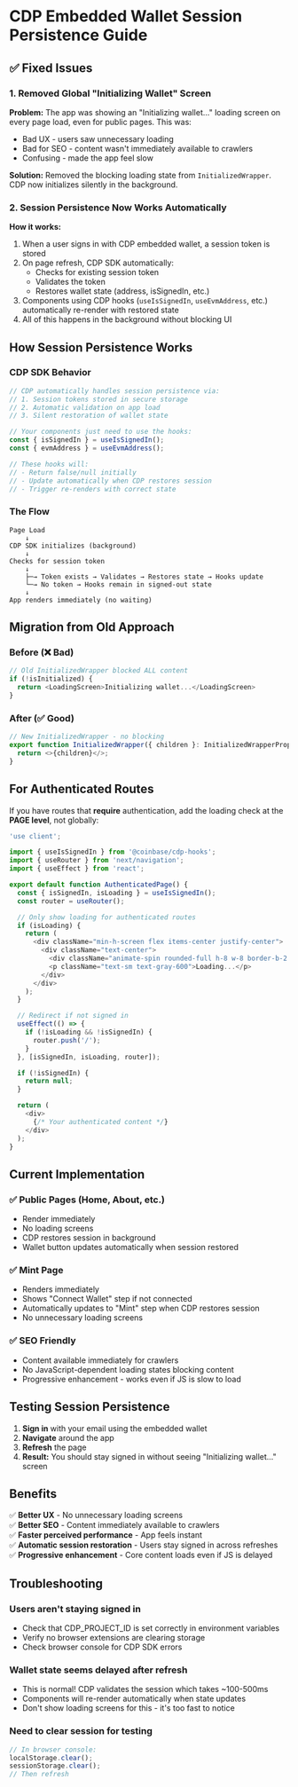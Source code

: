 # CDP Embedded Wallet Session Persistence Guide

## ✅ Fixed Issues

### 1. Removed Global "Initializing Wallet" Screen
**Problem:** The app was showing an "Initializing wallet..." loading screen on every page load, even for public pages. This was:
- Bad UX - users saw unnecessary loading
- Bad for SEO - content wasn't immediately available to crawlers
- Confusing - made the app feel slow

**Solution:** Removed the blocking loading state from `InitializedWrapper`. CDP now initializes silently in the background.

### 2. Session Persistence Now Works Automatically
**How it works:**
1. When a user signs in with CDP embedded wallet, a session token is stored
2. On page refresh, CDP SDK automatically:
   - Checks for existing session token
   - Validates the token
   - Restores wallet state (address, isSignedIn, etc.)
3. Components using CDP hooks (`useIsSignedIn`, `useEvmAddress`, etc.) automatically re-render with restored state
4. All of this happens in the background without blocking UI

## How Session Persistence Works

### CDP SDK Behavior
```typescript
// CDP automatically handles session persistence via:
// 1. Session tokens stored in secure storage
// 2. Automatic validation on app load
// 3. Silent restoration of wallet state

// Your components just need to use the hooks:
const { isSignedIn } = useIsSignedIn();
const { evmAddress } = useEvmAddress();

// These hooks will:
// - Return false/null initially
// - Update automatically when CDP restores session
// - Trigger re-renders with correct state
```

### The Flow
```
Page Load
    ↓
CDP SDK initializes (background)
    ↓
Checks for session token
    ↓
    ├─→ Token exists → Validates → Restores state → Hooks update
    └─→ No token → Hooks remain in signed-out state
    ↓
App renders immediately (no waiting)
```

## Migration from Old Approach

### Before (❌ Bad)
```typescript
// Old InitializedWrapper blocked ALL content
if (!isInitialized) {
  return <LoadingScreen>Initializing wallet...</LoadingScreen>
}
```

### After (✅ Good)
```typescript
// New InitializedWrapper - no blocking
export function InitializedWrapper({ children }: InitializedWrapperProps) {
  return <>{children}</>;
}
```

## For Authenticated Routes

If you have routes that **require** authentication, add the loading check at the **PAGE level**, not globally:

```typescript
'use client';

import { useIsSignedIn } from '@coinbase/cdp-hooks';
import { useRouter } from 'next/navigation';
import { useEffect } from 'react';

export default function AuthenticatedPage() {
  const { isSignedIn, isLoading } = useIsSignedIn();
  const router = useRouter();

  // Only show loading for authenticated routes
  if (isLoading) {
    return (
      <div className="min-h-screen flex items-center justify-center">
        <div className="text-center">
          <div className="animate-spin rounded-full h-8 w-8 border-b-2 border-base-blue mb-4" />
          <p className="text-sm text-gray-600">Loading...</p>
        </div>
      </div>
    );
  }

  // Redirect if not signed in
  useEffect(() => {
    if (!isLoading && !isSignedIn) {
      router.push('/');
    }
  }, [isSignedIn, isLoading, router]);

  if (!isSignedIn) {
    return null;
  }

  return (
    <div>
      {/* Your authenticated content */}
    </div>
  );
}
```

## Current Implementation

### ✅ Public Pages (Home, About, etc.)
- Render immediately
- No loading screens
- CDP restores session in background
- Wallet button updates automatically when session restored

### ✅ Mint Page
- Renders immediately
- Shows "Connect Wallet" step if not connected
- Automatically updates to "Mint" step when CDP restores session
- No unnecessary loading screens

### ✅ SEO Friendly
- Content available immediately for crawlers
- No JavaScript-dependent loading states blocking content
- Progressive enhancement - works even if JS is slow to load

## Testing Session Persistence

1. **Sign in** with your email using the embedded wallet
2. **Navigate** around the app
3. **Refresh** the page
4. **Result:** You should stay signed in without seeing "Initializing wallet..." screen

## Benefits

✅ **Better UX** - No unnecessary loading screens  
✅ **Better SEO** - Content immediately available to crawlers  
✅ **Faster perceived performance** - App feels instant  
✅ **Automatic session restoration** - Users stay signed in across refreshes  
✅ **Progressive enhancement** - Core content loads even if JS is delayed

## Troubleshooting

### Users aren't staying signed in
- Check that CDP_PROJECT_ID is set correctly in environment variables
- Verify no browser extensions are clearing storage
- Check browser console for CDP SDK errors

### Wallet state seems delayed after refresh
- This is normal! CDP validates the session which takes ~100-500ms
- Components will re-render automatically when state updates
- Don't show loading screens for this - it's too fast to notice

### Need to clear session for testing
```typescript
// In browser console:
localStorage.clear();
sessionStorage.clear();
// Then refresh
```
